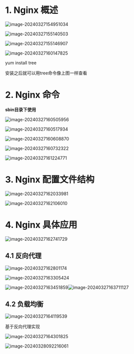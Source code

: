 # 1. Nginx 概述

![image-20240327154951034](https://raw.githubusercontent.com/normalSp/imgSave/master/image-20240327154951034.png)

![image-20240327155140503](https://raw.githubusercontent.com/normalSp/imgSave/master/image-20240327155140503.png)

![image-20240327155146907](https://raw.githubusercontent.com/normalSp/imgSave/master/image-20240327155146907.png)

![image-20240327160147825](https://raw.githubusercontent.com/normalSp/imgSave/master/image-20240327160147825.png)

yum install tree

安装之后就可以用tree命令像上图一样查看



# 2. Nginx 命令

**sbin目录下使用**

![image-20240327160505956](https://raw.githubusercontent.com/normalSp/imgSave/master/image-20240327160505956.png)

![image-20240327160517934](https://raw.githubusercontent.com/normalSp/imgSave/master/image-20240327160517934.png)

![image-20240327160608870](https://raw.githubusercontent.com/normalSp/imgSave/master/image-20240327160608870.png)

![image-20240327160732322](https://raw.githubusercontent.com/normalSp/imgSave/master/image-20240327160732322.png)

![image-20240327161224771](https://raw.githubusercontent.com/normalSp/imgSave/master/image-20240327161224771.png)



# 3. Nginx 配置文件结构

![image-20240327162033981](https://raw.githubusercontent.com/normalSp/imgSave/master/image-20240327162033981.png)

![image-20240327162106010](https://raw.githubusercontent.com/normalSp/imgSave/master/image-20240327162106010.png)



# 4. Nginx 具体应用

![image-20240327162741729](https://raw.githubusercontent.com/normalSp/imgSave/master/image-20240327162741729.png)





## 4.1 反向代理

![image-20240327162801174](https://raw.githubusercontent.com/normalSp/imgSave/master/image-20240327162801174.png)

![image-20240327163305424](https://raw.githubusercontent.com/normalSp/imgSave/master/image-20240327163305424.png)

![image-20240327163451859](https://raw.githubusercontent.com/normalSp/imgSave/master/image-20240327163451859.png)![image-20240327163711127](https://raw.githubusercontent.com/normalSp/imgSave/master/image-20240327163711127.png)



## 4.2 负载均衡

![image-20240327164119539](https://raw.githubusercontent.com/normalSp/imgSave/master/image-20240327164119539.png)

基于反向代理实现

![image-20240327164301825](https://raw.githubusercontent.com/normalSp/imgSave/master/image-20240327164301825.png)

![image-20240328092216061](https://raw.githubusercontent.com/normalSp/imgSave/master/image-20240328092216061.png)